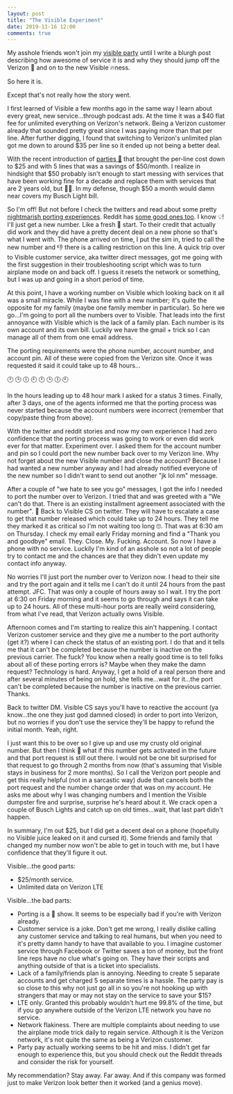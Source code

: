 ```yaml
---
layout: post
title: "The Visible Experiment"
date: 2019-11-16 12:00
comments: true
---
```


My asshole friends won't join my [visible party](https://www.visible.com/party-pay) until I write a blurgh post
describing how awesome of service it is and why they should jump off the Verizon 🚢 and on to the new Visible 🔥ness.

So here it is.

Except that's not really how the story went.

I first learned of Visible a few months ago in the same way I learn about every great, new service...through podcast ads.
At the time it was a $40 flat fee for unlimited everything on Verizon's network. Being a Verizon customer already that
sounded pretty great since I was paying more than that per line. After further digging, I found that switching to
Verizon's unlimited plan got me down to around $35 per line so it ended up not being a better deal.

With the recent introduction of [parties 🥳](https://www.visible.com/party-pay) that brought the per-line cost down to $25 and with 5
lines that was a savings of $50/month. I realize in hindsight that $50 probably isn't enough to start messing with
services that have been working fine for a decade and replace them with services that are 2 years old, but 🤷‍♂️.
In my defense, though $50 a month would damn near covers my Busch Light bill.

So I'm off! But not before I check the twitters and read about some pretty [nightmarish porting
experiences](https://twitter.com/smbrancati/status/1192499408144936965). Reddit has [some good ones
too](https://www.reddit.com/r/Visible/comments/d0nkxh/porting_from_verizon_how_long_does_it_take/). I know 💡! I'll just
get a new number. Like a fresh 🌼 start. To their credit that actually did work and they did have a pretty decent deal
on a new phone so that's what I went with. The phone arrived on time, I put the sim in, tried to call the new number and 👎
there is a calling restriction on this line. A quick trip over to Visible customer service, aka twitter direct messages,
got me going with the first suggestion in their troubleshooting script which was to turn airplane mode on and back off. I guess it 
resets the network or something, but I was up and going in a short period of time.

At this point, I have a working number on Visible which looking back on it all was a small miracle. While I was fine
with a new number; it's quite the opposite for my family (maybe one family member in particular). So here we go...I'm going
to port all the numbers over to Visible. That leads into the first annoyance with Visible which is the lack of a family plan.
Each number is its own account and its own bill. Luckily we have the gmail + trick so I can manage all of them from one
email address.

The porting requirements were the phone number, account number, and account pin. All of these were copied from the
Verizon site. Once it was requested it said it could take up to 48 hours...

🕛 🕒 🕕 🕘 🕛 🕒 🕕 🕙

In the hours leading up to 48 hour mark I asked for a status 3 times. Finally, after 3 days, one of the agents informed 
me that the porting process was never started because the account numbers were incorrect (remember that copy/paste thing from above).

With the twitter and reddit stories and now my own experience I had zero confidence that the porting process was going
to work or even did work ever for that matter. Experiment over. I asked them for the account number and pin so I could 
port the new number back over to my Verizon line. Why not forget about the new Visible number and close the account? 
Because I had wanted a new number anyway and I had already notified everyone of the new number so I didn't want to 
send out another "jk lol nm" message.

After a couple of "we hate to see you go" messages, I got the info I needed to port the number over to Verizon. I tried that
and was greeted with a "We can't do that. There is an existing installment agreement associated with the number". 🤬
Back to Visible CS on twitter. They will have to escalate a case to get that number released which could take up to
24 hours. They tell me they marked it as critical so I'm not waiting too long 🙄. That was at 6:30 am on Thursday. I
check my email early Friday morning and find a "Thank you and goodbye" email. They. Close. My. Fucking. Account. So now
I have a phone with no service. Luckily I'm kind of an asshole so not a lot of people try to contact me and the chances
are that they didn't even update my contact info anyway.

No worries I'll just port the number over to Verizon now. I head to their site and try the port again and it tells me I
can't do it until 24 hours from the past attempt. JFC. That was only a couple of hours away so I wait. I try the port at 6:30
on Friday morning and it seems to go through and says it can take up to 24 hours. All of these multi-hour ports are
really weird considering, from what I've read, that Verizon actually owns Visible.

Afternoon comes and I'm starting to realize this ain't happening. I contact Verizon customer service and they give me a
number to the port authority (get it?) where I can check the status of an existing port. I do that and it tells me that
it can't be completed because the number is inactive on the previous carrier. The fuck? You know when a really good time is 
to tell folks about all of these porting errors is? Maybe when they make the damn request? Technology is hard. Anyway, I 
get a hold of a real person there and after several minutes of being on hold, she tells me...wait for it...the port can't 
be completed because the number is inactive on the previous carrier. Thanks.

Back to twitter DM. Visible CS says you'll have to reactive the account (ya know...the one they just god damned closed)
in order to port into Verizon, but no worries if you don't use the service they'll be happy to refund the initial month.
Yeah, right.

I just want this to be over so I give up and use my crusty old original number. But then I think 🤔 what if this
number gets activated in the future and that port request is still out there. I would not be one bit surprised for that
request to go through 2 months from now (that's assuming that Visible stays in business for 2 more months). So I
call the Verizon port people and get this really helpful (not in a sarcastic way) dude that cancels both the port
request and the number change order that was on my account. He asks me about why I was changing numbers and I mention
the Visible dumpster fire and surprise, surprise he's heard about it. We crack open a couple of Busch Lights and catch up on
old times...wait, that last part didn't happen.

In summary, I'm out $25, but I did get a decent deal on a phone (hopefully no Visible juice leaked on it and cursed it).
Some friends and family that changed my number now won't be able to get in touch with me, but I have confidence
that they'll figure it out.

Visible...the good parts:

* $25/month service.
* Unlimited data on Verizon LTE

Visible...the bad parts:

* Porting is a 💩 show. It seems to be especially bad if you're with Verizon already.
* Customer service is a joke. Don't get me wrong, I really dislike calling any customer service and talking to real humans, but when you need to it's pretty damn handy to have that available to you. I imagine customer service through Facebook or Twitter saves a ton of money, but the front line reps have no clue what's going on. They have their scripts and anything outside of that is a ticket into specialists.
* Lack of a family/friends plan is annoying. Needing to create 5 separate accounts and get charged 5 separate times is a hassle. The party pay is so close to this why not just go all in so you're not hooking up with strangers that may or may not stay on the service to save your $15?
* LTE only. Granted this probably wouldn't hurt me 99.8% of the time, but if you go anywhere outside of the Verizon LTE network you have no service. 
* Network flakiness. There are multiple complaints about needing to use the airplane mode trick daily to regain service. Although it is the Verizon network, it's not quite the same as being a Verizon customer.
* Party pay actually working seems to be hit and miss. I didn't get far enough to experience this, but you should check out the Reddit threads and consider the risk for yourself.

My recommendation? Stay away. Far away. And if this company was formed just to make Verizon look better then it worked (and a genius move).

